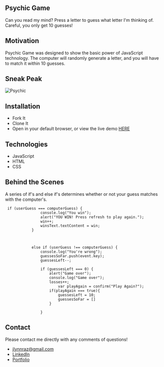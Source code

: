 
## Psychic Game
Can you read my mind? Press a letter to guess what letter I'm thinking of. Careful, you only get 10 guesses!

## Motivation
Psychic Game was designed to show the basic power of JavaScript technology. The computer will randomly generate a letter, and you will have to match it within 10 guesses.
  
## Sneak Peak
![Psychic](https://user-images.githubusercontent.com/53287044/74380058-16c2da80-4da6-11ea-8333-d69e4f275417.jpg)

## Installation
* Fork It
* Clone It
* Open in your default browser, or view the live demo  [HERE](https://jlynnraz.github.io/Psychic-Game/) 

## Technologies
* JavaScript 
* HTML 
* CSS

## Behind the Scenes
A series of if's and else if's determines whether or not your guess matches with the computer's.

~~~
 if (userGuess === computerGuess) {
                console.log("You win");
                alert("YOU WIN! Press refresh to play again.");
                win++;
                winsText.textContent = win;
            }



            else if (userGuess !== computerGuess) {
                console.log("You're wrong");
                guessesSoFar.push(event.key);
                guessesLeft--;
            
                if (guessesLeft === 0) {
                    alert("Game over");
                    console.log("Game over");
                    losses++;
                        var playAgain = confirm("Play Again?");
                    if(playAgain === true){
                        guessesLeft = 10;
                        guessesSoFar = []
                    } 
                    
                }
~~~

## Contact
Please contact me directly with any comments of questions!
* jlynnraz@gmail.com
* [LinkedIn](https://www.linkedin.com/in/jaimee-razee/)
* [Portfolio](https://jlynnraz.github.io/Portfolio2/)



